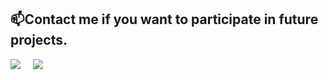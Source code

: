 <!-- BLOG-POST-LIST:START -->
<p align="center">
<h2>📫Contact me if you want to participate in future projects.</h2>
  <a href="https://twitter.com/royvoytheboy"><img src="https://i.imgur.com/VKfKfL5.png?&style=for-the-badge&logo=twitter&logoColor=white" /></a>&nbsp;&nbsp;&nbsp;&nbsp; 
  <a href="https://mail.google.com/mail/?view=cm&source=mailto&to=royvoytheboy@gmail.com"><img src="https://i.imgur.com/lifKYhf.png?&style=for-the-badge&logo=gmail&logoColor=white" /></a>&nbsp;&nbsp;&nbsp;&nbsp;
  <!--<a href="https://dev.to/<yours>"><img src="https://img.shields.io/badge/DEV.TO-%230A0A0A.svg?&style=for-the-badge&logo=dev-dot-to&logoColor=white" />       </a>&nbsp;&nbsp;&nbsp;&nbsp;
 
 <a href="https://www.linkedin.com/in/<yours>/"><img src="https://img.shields.io/badge/linkedin-%230077B5.svg?&style=for-the-badge&logo=linkedin&logoColor=white" /></a>&nbsp;&nbsp;&nbsp;&nbsp; -->
<!-- BLOG-POST-LIST:END -->
<!--
**PetarWho/PetarWho** is a ✨ _special_ ✨ repository because its `README.md` (this file) appears on your GitHub profile.

Here are some ideas to get you started:

- 🔭 I’m currently working on ...
- 🌱 I’m currently learning ...
- 👯 I’m looking to collaborate on ...
- 🤔 I’m looking for help with ...
- 💬 Ask me about ...
- 📫 How to reach me: ...
- 😄 Pronouns: ...
- ⚡ Fun fact: ...
-->
</p>
